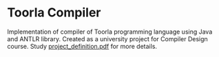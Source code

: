 # Toorla Compiler
Implementation of compiler of Toorla programming language using Java and ANTLR library. Created as a university project for Compiler Design course. Study [project_definition.pdf](https://github.com/sajjadroudi/toorla-compiler/blob/master/project_definition.pdf) for more details.
